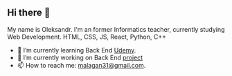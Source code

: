 ## Hi there 👋
My name is Oleksandr. I'm an former Informatics teacher, currently studying Web Development. 
HTML, CSS, JS, React, Python, C++

- 🌱 I’m currently learning Back End [Udemy](https://www.udemy.com/course/the-web-dev-bootcamp/?couponCode=ST10MT30325G1).
- 🔭 I’m currently working on Back End [project](https://alexmlh.github.io/react-movie)
-  📫 How to reach me: malagan31@gmail.com.
<!--
**alexmlh/alexmlh** is a ✨ _special_ ✨ repository because its `README.md` (this file) appears on your GitHub profile.

Here are some ideas to get you started:

- 🔭 I’m currently working on ...
- 🌱 I’m currently learning ...
- 👯 I’m looking to collaborate on ...
- 🤔 I’m looking for help with ...
- 💬 Ask me about ...
- 📫 How to reach me: ...
- 😄 Pronouns: ...
- ⚡ Fun fact: ...
-->
